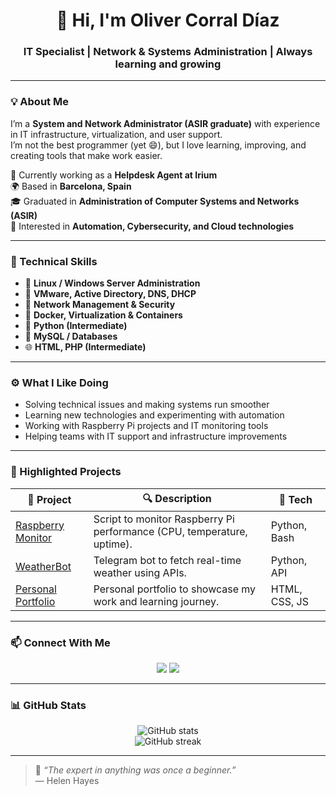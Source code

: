 <h1 align="center">👋 Hi, I'm Oliver Corral Díaz</h1>
<h3 align="center">IT Specialist | Network & Systems Administration | Always learning and growing</h3>

---

### 💡 About Me
I’m a **System and Network Administrator (ASIR graduate)** with experience in IT infrastructure, virtualization, and user support.  
I’m not the best programmer (yet 😄), but I love learning, improving, and creating tools that make work easier.

💼 Currently working as a **Helpdesk Agent at Irium**  
🌍 Based in **Barcelona, Spain**  
🎓 Graduated in **Administration of Computer Systems and Networks (ASIR)**  
🧠 Interested in **Automation, Cybersecurity, and Cloud technologies**

---

### 🧰 Technical Skills
- 🐧 **Linux / Windows Server Administration**  
- 🧩 **VMware, Active Directory, DNS, DHCP**  
- 🔐 **Network Management & Security**  
- 🐳 **Docker, Virtualization & Containers**  
- 🐍 **Python (Intermediate)**  
- 💾 **MySQL / Databases**  
- 🌐 **HTML, PHP (Intermediate)**  

---

### ⚙️ What I Like Doing
- Solving technical issues and making systems run smoother  
- Learning new technologies and experimenting with automation  
- Working with Raspberry Pi projects and IT monitoring tools  
- Helping teams with IT support and infrastructure improvements  

---

### 🧩 Highlighted Projects
| 🧠 Project | 🔍 Description | 🧰 Tech |
|-------------|----------------|----------|
| [Raspberry Monitor](#) | Script to monitor Raspberry Pi performance (CPU, temperature, uptime). | Python, Bash |
| [WeatherBot](#) | Telegram bot to fetch real-time weather using APIs. | Python, API |
| [Personal Portfolio](#) | Personal portfolio to showcase my work and learning journey. | HTML, CSS, JS |

---

### 📫 Connect With Me
<p align="center">
  <a href="mailto:9olivercdiaz8@gmail.com"><img src="https://img.shields.io/badge/Email-9olivercdiaz8%40gmail.com-blue?style=for-the-badge&logo=gmail&logoColor=white"/></a>
  <a href="https://linkedin.com/in/oliver"><img src="https://img.shields.io/badge/LinkedIn-0A66C2?style=for-the-badge&logo=linkedin&logoColor=white"/></a>
</p>

---

### 📊 GitHub Stats
<p align="center">
  <img src="https://github-readme-stats.vercel.app/api?username=oliivercdiaz&show_icons=true&theme=tokyonight" alt="GitHub stats" />
  <br>
  <img src="https://github-readme-streak-stats.herokuapp.com/?user=oliivercdiaz&theme=tokyonight" alt="GitHub streak" />
</p>

---

> 🧠 *“The expert in anything was once a beginner.”*  
> — Helen Hayes
